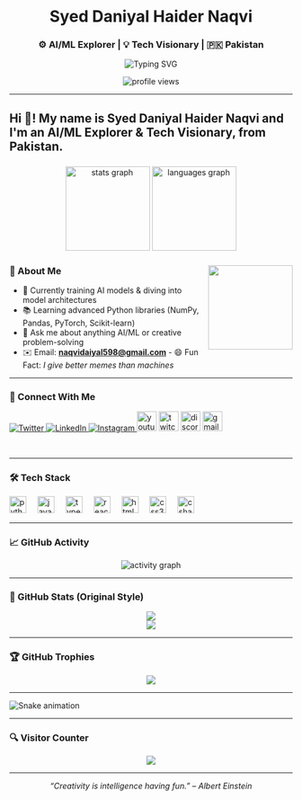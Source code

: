 <h1 align="center">Syed Daniyal Haider Naqvi</h1>
<h3 align="center">⚙️ AI/ML Explorer | 💡 Tech Visionary | 🇵🇰 Pakistan</h3>

<p align="center">
  <img src="https://readme-typing-svg.herokuapp.com?font=Fira+Code&duration=3000&pause=1000&color=00F7FF&width=435&lines=Machine+Learning+Enthusiast;Deep+Learning+Explorer;Python+Developer;Always+Learning+%F0%9F%93%9A" alt="Typing SVG" />
</p>

<p align="center">
  <img src="https://komarev.com/ghpvc/?username=DaniyalSE&label=Profile%20views&color=0e75b6&style=flat" alt="profile views" />
</p>

---

<h2 align="left">Hi 👋! My name is Syed Daniyal Haider Naqvi and I'm an AI/ML Explorer & Tech Visionary, from Pakistan.</h2>

###

<div align="center">
  <img src="https://github-readme-stats.vercel.app/api?username=DaniyalSE&hide_title=false&hide_rank=false&show_icons=true&include_all_commits=true&count_private=true&disable_animations=false&theme=dracula&locale=en&hide_border=false" height="150" alt="stats graph"  />
  <img src="https://github-readme-stats.vercel.app/api/top-langs?username=DaniyalSE&locale=en&hide_title=false&layout=compact&card_width=320&langs_count=5&theme=dracula&hide_border=false" height="150" alt="languages graph"  />
</div>

###

<img align="right" height="150" src="https://i.imgflip.com/65efzo.gif"  />

### 🧠 About Me

- 🔬 Currently training AI models & diving into model architectures  
- 📚 Learning advanced Python libraries (NumPy, Pandas, PyTorch, Scikit-learn)  
- 💬 Ask me about anything AI/ML or creative problem-solving  
- ✉️ Email: **naqvidaiyal598@gmail.com** - 😄 Fun Fact: *I give better memes than machines*

---

### 🔗 Connect With Me

<p align="left"> <a href="https://twitter.com/naqvidaniyal598" target="_blank">
    <img src="https://img.shields.io/badge/Twitter-1DA1F2?style=for-the-badge&logo=twitter&logoColor=white" alt="Twitter" />
  </a>
  <a href="https://linkedin.com/in/syeddaniyalnaqvi" target="_blank">
    <img src="https://img.shields.io/badge/LinkedIn-0077B5?style=for-the-badge&logo=linkedin&logoColor=white" alt="LinkedIn" />
  </a>
  <a href="https://instagram.com/daniyal_naqvi6" target="_blank">
    <img src="https://img.shields.io/badge/Instagram-E4405F?style=for-the-badge&logo=instagram&logoColor=white" alt="Instagram" />
  </a>
  <img src="https://img.shields.io/static/v1?message=Youtube&logo=youtube&label=&color=FF0000&logoColor=white&labelColor=&style=for-the-badge" height="35" alt="youtube logo"  />
  <img src="https://img.shields.io/static/v1?message=Twitch&logo=twitch&label=&color=9146FF&logoColor=white&labelColor=&style=for-the-badge" height="35" alt="twitch logo"  />
  <img src="https://img.shields.io/static/v1?message=Discord&logo=discord&label=&color=7289DA&logoColor=white&labelColor=&style=for-the-badge" height="35" alt="discord logo"  />
  <img src="https://img.shields.io/static/v1?message=Gmail&logo=gmail&label=&color=D14836&logoColor=white&labelColor=&style=for-the-badge" height="35" alt="gmail logo"  />
</p>
<br clear="both">

---

### 🛠️ Tech Stack

<div align="left">
  <img src="https://cdn.jsdelivr.net/gh/devicons/devicon/icons/python/python-original.svg" height="30" alt="python logo"  />
  <img width="12" />
  <img src="https://cdn.jsdelivr.net/gh/devicons/devicon/icons/javascript/javascript-original.svg" height="30" alt="javascript logo"  />
  <img width="12" />
  <img src="https://cdn.jsdelivr.net/gh/devicons/devicon/icons/typescript/typescript-original.svg" height="30" alt="typescript logo"  />
  <img width="12" />
  <img src="https://cdn.jsdelivr.net/gh/devicons/devicon/icons/react/react-original.svg" height="30" alt="react logo"  />
  <img width="12" />
  <img src="https://cdn.jsdelivr.net/gh/devicons/devicon/icons/html5/html5-original.svg" height="30" alt="html5 logo"  />
  <img width="12" />
  <img src="https://cdn.jsdelivr.net/gh/devicons/devicon/icons/css3/css3-original.svg" height="30" alt="css3 logo"  />
  <img width="12" />
  <img src="https://cdn.jsdelivr.net/gh/devicons/devicon/icons/csharp/csharp-original.svg" height="30" alt="csharp logo"  />
  </div>

---

### 📈 GitHub Activity

<p align="center">
  <img src="https://github-readme-activity-graph.vercel.app/graph?username=DaniyalSE&theme=react-dark&hide_border=true&area=true" alt="activity graph" />
</p>

---

### 🧩 GitHub Stats (Original Style) 
<p align="center">
  <img src="https://github-readme-stats.vercel.app/api?username=DaniyalSE&show_icons=true&theme=tokyonight&hide_border=true" />
  <br/>
  <img src="https://streak-stats.demolab.com/?user=DaniyalSE&theme=tokyonight&hide_border=true" />
</p>

---

### 🏆 GitHub Trophies

<p align="center">
  <img src="https://github-profile-trophy.vercel.app/?username=DaniyalSE&theme=darkhub&row=1&no-frame=true&no-bg=true&margin-w=15" />
</p>

---

<img src="https://raw.githubusercontent.com/DaniyalSE/DaniyalSE/output/snake.svg" alt="Snake animation" />

---

### 🔍 Visitor Counter

<p align="center">
  <a href="https://visitcount.itsvg.in">
    <img src="https://visitcount.itsvg.in/api?id=DaniyalSE&icon=5&color=6" />
  </a>
</p>

---

<p align="center"><i>“Creativity is intelligence having fun.” – Albert Einstein</i></p>
